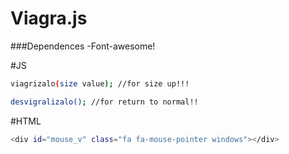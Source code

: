 # Viagra.js

###Dependences 
  -Font-awesome!

#JS
```sh
viagrizalo(size value); //for size up!!!

desvigralizalo(); //for return to normal!! 
```

#HTML
```sh
<div id="mouse_v" class="fa fa-mouse-pointer windows"></div>
```

